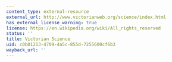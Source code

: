 ```yaml
---
content_type: external-resource
external_url: http://www.victorianweb.org/science/index.html
has_external_license_warning: true
license: https://en.wikipedia.org/wiki/All_rights_reserved
status: ''
title: Victorian Science
uid: c0b01213-4709-4a5c-855d-7255600cf6b3
wayback_url: ''
---
```

